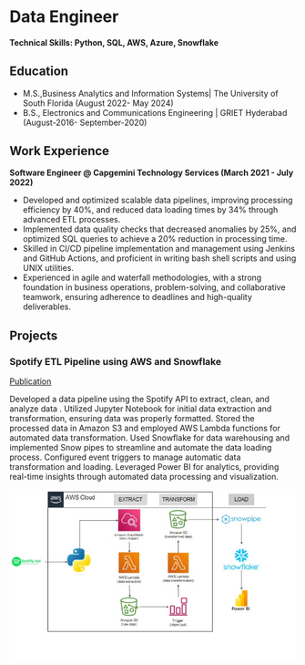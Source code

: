 # Data Engineer

#### Technical Skills: Python, SQL, AWS, Azure, Snowflake 

## Education								       		
- M.S.,Business Analytics and Information Systems| The University of South Florida (August 2022- May 2024)	 			        		
- B.S., Electronics and Communications Engineering | GRIET Hyderabad (August-2016- September-2020)

## Work Experience
**Software Engineer @ Capgemini Technology Services (March 2021 - July 2022)**
- Developed and optimized scalable data pipelines, improving processing efficiency by 40%, and reduced data loading times by 34% through advanced ETL processes.
- Implemented data quality checks that decreased anomalies by 25%, and optimized SQL queries to achieve a 20% reduction in processing time.
- Skilled in CI/CD pipeline implementation and management using Jenkins and GitHub Actions, and proficient in writing bash shell scripts and using UNIX utilities.
- Experienced in agile and waterfall methodologies, with a strong foundation in business operations, problem-solving, and collaborative teamwork, ensuring adherence to deadlines and high-quality deliverables.


## Projects
### Spotify ETL Pipeline using AWS and Snowflake
[Publication](https://github.com/bhanu-nithin/Spotify-etl-pipeline)

Developed a data pipeline using the Spotify API to extract, clean, and analyze data . Utilized Jupyter Notebook for initial data extraction and transformation, ensuring data was properly formatted. Stored the processed data in Amazon S3 and employed AWS Lambda functions for automated data transformation. Used Snowflake for data warehousing and implemented Snow pipes to streamline and automate the data loading process. Configured event triggers to manage automatic data transformation and loading. Leveraged Power BI for analytics, providing real-time insights through automated data processing and visualization.

![Pipeline Architecture](/assets/ETL_Pipeline_Architecture.jpg)




